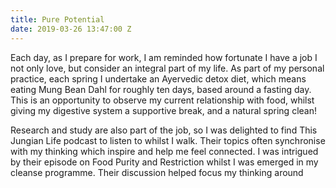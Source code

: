 ```yaml
---
title: Pure Potential
date: 2019-03-26 13:47:00 Z
---
```


Each day, as I prepare for work, I am reminded how fortunate I have a job I not only love, but consider an integral part of my life.  As part of my personal practice, each spring I undertake an Ayervedic detox diet, which means eating Mung Bean Dahl for roughly ten days, based around a fasting day.  This is an opportunity to observe my current relationship with food, whilst giving my digestive system a supportive break, and a natural spring clean!

Research and study are also part of the job, so I was delighted to find This Jungian Life podcast to listen to whilst I walk.  Their topics often synchronise with my thinking which inspire and help me feel connected.  I was intrigued by their episode on Food Purity and Restriction whilst I was emerged in my cleanse programme. Their discussion helped focus my thinking around  
